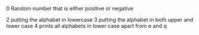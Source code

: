0 Random number that is either positive or negative

2 putting the alphabet in lowercase
3 putting the alphabet in both upper and lower case
4 prints all alphabets in lower case apart from e and q 
